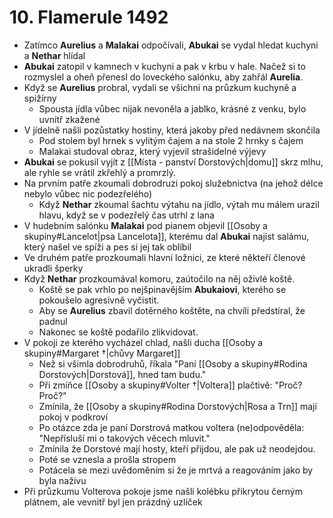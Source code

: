 # 10. Flamerule 1492
- Zatímco **Aurelius** a **Malakai** odpočívali, **Abukai** se vydal hledat kuchyni a **Nethar** hlídal
- **Abukai** zatopil v kamnech v kuchyni a pak v krbu v hale. Načež si to rozmyslel a oheň přenesl do loveckého salónku, aby zahřál **Aurelia**.
- Když se **Aurelius** probral, vydali se všichni na průzkum kuchyně a spižírny
	- Spousta jídla vůbec nijak nevoněla a jablko, krásné z venku, bylo uvnitř zkažené
- V jídelně našli pozůstatky hostiny, která jakoby před nedávnem skončila
	- Pod stolem byl hrnek s vylitým čajem a na stole 2 hrnky s čajem
	- Malakai studoval obraz, který vyjevil strašidelné výjevy
- **Abukai** se pokusil vyjít z [[Místa - panství Dorstových|domu]] skrz mlhu, ale ryhle se vrátil zkřehlý a promrzlý.
- Na prvním patře zkoumali dobrodruzi pokoj služebnictva (na jehož délce nebylo vůbec nic podezřelého)
	- Když **Nethar** zkoumal šachtu výtahu na jídlo, výtah mu málem urazil hlavu, když se v podezřelý čas utrhl z lana
- V hudebním salónku **Malakai** pod pianem objevil [[Osoby a skupiny#Lancelot|psa Lancelota]], kterému dal **Abukai** najist salámu, který našel ve spíži a pes si jej tak oblíbil
- Ve druhém patře prozkoumali hlavní ložnici, ze které někteří členové ukradli šperky
- Když **Nethar** prozkoumával komoru, zaútočilo na něj oživlé koště.
	- Koště se pak vrhlo po nejšpinavějším **Abukaiovi**, kterého se pokoušelo agresivně vyčistit.
	- Aby se **Aurelius** zbavil dotěrného koštěte, na chvíli předstíral, že padnul
	- Nakonec se koště podařilo zlikvidovat.
- V pokoji ze kterého vycházel chlad, našli ducha [[Osoby a skupiny#Margaret †|chůvy Margaret]]
	- Než si všimla dobrodruhů, říkala "Paní [[Osoby a skupiny#Rodina Dorstových|Dorstová]], hned tam budu."
	- Při zmíňce [[Osoby a skupiny#Volter †|Voltera]] plačtivě: "Proč? Proč?"
	- Zmínila, že  [[Osoby a skupiny#Rodina Dorstových|Rosa a Trn]] mají pokoj v podkroví
	- Po otázce zda je paní Dorstrová matkou voltera (ne)odpověděla: "Nepřísluší mi o takových věcech mluvit."
	- Zmínila že Dorstové mají hosty, kteří přijdou, ale pak už neodejdou.
	- Poté se vznesla a prošla stropem
	- Potácela se mezi uvědoměním si že je mrtvá a reagováním jako by byla naživu
- Při průzkumu Volterova pokoje jsme našli kolébku přikrytou černým plátnem, ale vevnitř byl jen prázdný uzlíček